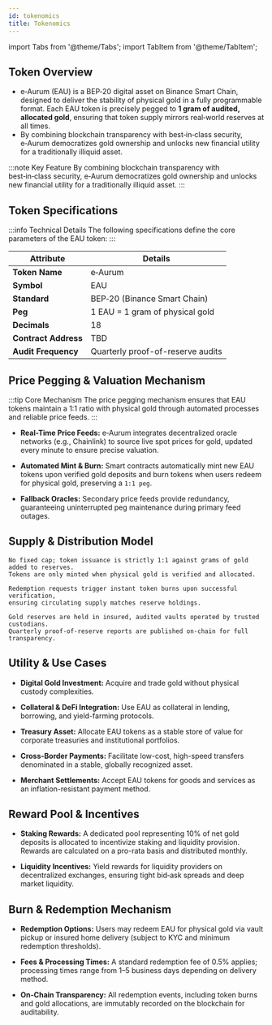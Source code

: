 ```yaml
---
id: tokenomics
title: Tokenomics 
---
```

import Tabs from '@theme/Tabs';
import TabItem from '@theme/TabItem';

## Token Overview

- e‑Aurum (EAU) is a BEP‑20 digital asset on Binance Smart Chain, designed to deliver the stability of physical gold in a fully programmable format. Each EAU token is precisely pegged to **1 gram of audited, allocated gold**, ensuring that token supply mirrors real‑world reserves at all times.
- By combining blockchain transparency with best‑in‑class security, e‑Aurum democratizes gold ownership and unlocks new financial utility for a traditionally illiquid asset.

:::note Key Feature
By combining blockchain transparency with best‑in‑class security, e‑Aurum democratizes gold ownership and unlocks new financial utility for a traditionally illiquid asset.
:::

## Token Specifications

:::info Technical Details
The following specifications define the core parameters of the EAU token:
:::

| **Attribute**        | **Details**                                        |
|----------------------|---------------------------------------------------|
| **Token Name**       | e‑Aurum                                           |
| **Symbol**           | EAU                                               |
| **Standard**         | BEP‑20 (Binance Smart Chain)                      |
| **Peg**              | 1 EAU = 1 gram of physical gold                   |
| **Decimals**         | 18                                                |
| **Contract Address** | TBD                                               |
| **Audit Frequency**  | Quarterly proof-of-reserve audits                 |

## Price Pegging & Valuation Mechanism 

:::tip Core Mechanism
The price pegging mechanism ensures that EAU tokens maintain a 1:1 ratio with physical gold through automated processes and reliable price feeds.
:::

- **Real-Time Price Feeds:** e‑Aurum integrates decentralized oracle networks (e.g., Chainlink) to source live spot prices for gold, updated every minute to ensure precise valuation. 

- **Automated Mint & Burn:** Smart contracts automatically mint new EAU tokens upon verified gold deposits and burn tokens when users redeem for physical gold, preserving a `1:1 peg`. 

- **Fallback Oracles:** Secondary price feeds provide redundancy, guaranteeing uninterrupted peg maintenance during primary feed outages. 

## Supply & Distribution Model 

<Tabs>
  <TabItem value="supply" label="Dynamic Supply">
     
    No fixed cap; token issuance is strictly 1:1 against grams of gold added to reserves.
    Tokens are only minted when physical gold is verified and allocated.
    
  </TabItem>

  <TabItem value="burn" label="Burn Mechanism">
     
    Redemption requests trigger instant token burns upon successful verification,
    ensuring circulating supply matches reserve holdings.
    
  </TabItem>

  <TabItem value="reserve" label="Reserve Management">
     
    Gold reserves are held in insured, audited vaults operated by trusted custodians.
    Quarterly proof-of-reserve reports are published on-chain for full transparency.
   
  </TabItem>
</Tabs>

## Utility & Use Cases 

- **Digital Gold Investment:** Acquire and trade gold without physical custody complexities. 

- **Collateral & DeFi Integration:** Use EAU as collateral in lending, borrowing, and yield-farming protocols. 

- **Treasury Asset:** Allocate EAU tokens as a stable store of value for corporate treasuries and institutional portfolios. 

- **Cross-Border Payments:** Facilitate low-cost, high-speed transfers denominated in a stable, globally recognized asset. 

- **Merchant Settlements:** Accept EAU tokens for goods and services as an inflation-resistant payment method. 

## Reward Pool & Incentives

- **Staking Rewards:** A dedicated pool representing 10% of net gold deposits is allocated to incentivize staking and liquidity provision. Rewards are calculated on a pro-rata basis and distributed monthly.

- **Liquidity Incentives:** Yield rewards for liquidity providers on decentralized exchanges, ensuring tight bid‑ask spreads and deep market liquidity.

## Burn & Redemption Mechanism 

- **Redemption Options:** Users may redeem EAU for physical gold via vault pickup or insured home delivery (subject to KYC and minimum redemption thresholds). 

- **Fees & Processing Times:** A standard redemption fee of 0.5% applies; processing times range from 1–5 business days depending on delivery method. 

- **On-Chain Transparency:** All redemption events, including token burns and gold allocations, are immutably recorded on the blockchain for auditability.


